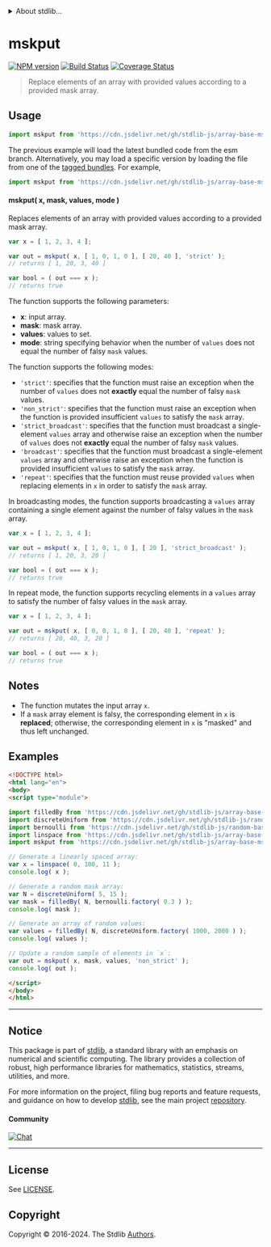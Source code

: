 <!--

@license Apache-2.0

Copyright (c) 2024 The Stdlib Authors.

Licensed under the Apache License, Version 2.0 (the "License");
you may not use this file except in compliance with the License.
You may obtain a copy of the License at

   http://www.apache.org/licenses/LICENSE-2.0

Unless required by applicable law or agreed to in writing, software
distributed under the License is distributed on an "AS IS" BASIS,
WITHOUT WARRANTIES OR CONDITIONS OF ANY KIND, either express or implied.
See the License for the specific language governing permissions and
limitations under the License.

-->


<details>
  <summary>
    About stdlib...
  </summary>
  <p>We believe in a future in which the web is a preferred environment for numerical computation. To help realize this future, we've built stdlib. stdlib is a standard library, with an emphasis on numerical and scientific computation, written in JavaScript (and C) for execution in browsers and in Node.js.</p>
  <p>The library is fully decomposable, being architected in such a way that you can swap out and mix and match APIs and functionality to cater to your exact preferences and use cases.</p>
  <p>When you use stdlib, you can be absolutely certain that you are using the most thorough, rigorous, well-written, studied, documented, tested, measured, and high-quality code out there.</p>
  <p>To join us in bringing numerical computing to the web, get started by checking us out on <a href="https://github.com/stdlib-js/stdlib">GitHub</a>, and please consider <a href="https://opencollective.com/stdlib">financially supporting stdlib</a>. We greatly appreciate your continued support!</p>
</details>

# mskput

[![NPM version][npm-image]][npm-url] [![Build Status][test-image]][test-url] [![Coverage Status][coverage-image]][coverage-url] <!-- [![dependencies][dependencies-image]][dependencies-url] -->

> Replace elements of an array with provided values according to a provided mask array.



<section class="usage">

## Usage

```javascript
import mskput from 'https://cdn.jsdelivr.net/gh/stdlib-js/array-base-mskput@esm/index.mjs';
```
The previous example will load the latest bundled code from the esm branch. Alternatively, you may load a specific version by loading the file from one of the [tagged bundles](https://github.com/stdlib-js/array-base-mskput/tags). For example,

```javascript
import mskput from 'https://cdn.jsdelivr.net/gh/stdlib-js/array-base-mskput@v0.1.1-esm/index.mjs';
```

#### mskput( x, mask, values, mode )

Replaces elements of an array with provided values according to a provided mask array.

```javascript
var x = [ 1, 2, 3, 4 ];

var out = mskput( x, [ 1, 0, 1, 0 ], [ 20, 40 ], 'strict' );
// returns [ 1, 20, 3, 40 ]

var bool = ( out === x );
// returns true
```

The function supports the following parameters:

-   **x**: input array.
-   **mask**: mask array.
-   **values**: values to set.
-   **mode**: string specifying behavior when the number of `values` does not equal the number of falsy `mask` values.

The function supports the following modes:

-   `'strict'`: specifies that the function must raise an exception when the number of `values` does not **exactly** equal the number of falsy `mask` values.
-   `'non_strict'`: specifies that the function must raise an exception when the function is provided insufficient `values` to satisfy the `mask` array.
-   `'strict_broadcast'`: specifies that the function must broadcast a single-element `values` array and otherwise raise an exception when the number of `values` does not **exactly** equal the number of falsy `mask` values.
-   `'broadcast'`: specifies that the function must broadcast a single-element `values` array and otherwise raise an exception when the function is provided insufficient `values` to satisfy the `mask` array.
-   `'repeat'`: specifies that the function must reuse provided `values` when replacing elements in `x` in order to satisfy the `mask` array.

In broadcasting modes, the function supports broadcasting a `values` array containing a single element against the number of falsy values in the `mask` array.

```javascript
var x = [ 1, 2, 3, 4 ];

var out = mskput( x, [ 1, 0, 1, 0 ], [ 20 ], 'strict_broadcast' );
// returns [ 1, 20, 3, 20 ]

var bool = ( out === x );
// returns true
```

In repeat mode, the function supports recycling elements in a `values` array to satisfy the number of falsy values in the `mask` array.

```javascript
var x = [ 1, 2, 3, 4 ];

var out = mskput( x, [ 0, 0, 1, 0 ], [ 20, 40 ], 'repeat' );
// returns [ 20, 40, 3, 20 ]

var bool = ( out === x );
// returns true
```

</section>

<!-- /.usage -->

<section class="notes">

## Notes

-   The function mutates the input array `x`.
-   If a `mask` array element is falsy, the corresponding element in `x` is **replaced**; otherwise, the corresponding element in `x` is "masked" and thus left unchanged.

</section>

<!-- /.notes -->

<section class="examples">

## Examples

<!-- eslint no-undef: "error" -->

```html
<!DOCTYPE html>
<html lang="en">
<body>
<script type="module">

import filledBy from 'https://cdn.jsdelivr.net/gh/stdlib-js/array-base-filled-by@esm/index.mjs';
import discreteUniform from 'https://cdn.jsdelivr.net/gh/stdlib-js/random-base-discrete-uniform@esm/index.mjs';
import bernoulli from 'https://cdn.jsdelivr.net/gh/stdlib-js/random-base-bernoulli@esm/index.mjs';
import linspace from 'https://cdn.jsdelivr.net/gh/stdlib-js/array-base-linspace@esm/index.mjs';
import mskput from 'https://cdn.jsdelivr.net/gh/stdlib-js/array-base-mskput@esm/index.mjs';

// Generate a linearly spaced array:
var x = linspace( 0, 100, 11 );
console.log( x );

// Generate a random mask array:
var N = discreteUniform( 5, 15 );
var mask = filledBy( N, bernoulli.factory( 0.3 ) );
console.log( mask );

// Generate an array of random values:
var values = filledBy( N, discreteUniform.factory( 1000, 2000 ) );
console.log( values );

// Update a random sample of elements in `x`:
var out = mskput( x, mask, values, 'non_strict' );
console.log( out );

</script>
</body>
</html>
```

</section>

<!-- /.examples -->

<!-- Section for related `stdlib` packages. Do not manually edit this section, as it is automatically populated. -->

<section class="related">

</section>

<!-- /.related -->

<!-- Section for all links. Make sure to keep an empty line after the `section` element and another before the `/section` close. -->


<section class="main-repo" >

* * *

## Notice

This package is part of [stdlib][stdlib], a standard library with an emphasis on numerical and scientific computing. The library provides a collection of robust, high performance libraries for mathematics, statistics, streams, utilities, and more.

For more information on the project, filing bug reports and feature requests, and guidance on how to develop [stdlib][stdlib], see the main project [repository][stdlib].

#### Community

[![Chat][chat-image]][chat-url]

---

## License

See [LICENSE][stdlib-license].


## Copyright

Copyright &copy; 2016-2024. The Stdlib [Authors][stdlib-authors].

</section>

<!-- /.stdlib -->

<!-- Section for all links. Make sure to keep an empty line after the `section` element and another before the `/section` close. -->

<section class="links">

[npm-image]: http://img.shields.io/npm/v/@stdlib/array-base-mskput.svg
[npm-url]: https://npmjs.org/package/@stdlib/array-base-mskput

[test-image]: https://github.com/stdlib-js/array-base-mskput/actions/workflows/test.yml/badge.svg?branch=v0.1.1
[test-url]: https://github.com/stdlib-js/array-base-mskput/actions/workflows/test.yml?query=branch:v0.1.1

[coverage-image]: https://img.shields.io/codecov/c/github/stdlib-js/array-base-mskput/main.svg
[coverage-url]: https://codecov.io/github/stdlib-js/array-base-mskput?branch=main

<!--

[dependencies-image]: https://img.shields.io/david/stdlib-js/array-base-mskput.svg
[dependencies-url]: https://david-dm.org/stdlib-js/array-base-mskput/main

-->

[chat-image]: https://img.shields.io/gitter/room/stdlib-js/stdlib.svg
[chat-url]: https://app.gitter.im/#/room/#stdlib-js_stdlib:gitter.im

[stdlib]: https://github.com/stdlib-js/stdlib

[stdlib-authors]: https://github.com/stdlib-js/stdlib/graphs/contributors

[umd]: https://github.com/umdjs/umd
[es-module]: https://developer.mozilla.org/en-US/docs/Web/JavaScript/Guide/Modules

[deno-url]: https://github.com/stdlib-js/array-base-mskput/tree/deno
[deno-readme]: https://github.com/stdlib-js/array-base-mskput/blob/deno/README.md
[umd-url]: https://github.com/stdlib-js/array-base-mskput/tree/umd
[umd-readme]: https://github.com/stdlib-js/array-base-mskput/blob/umd/README.md
[esm-url]: https://github.com/stdlib-js/array-base-mskput/tree/esm
[esm-readme]: https://github.com/stdlib-js/array-base-mskput/blob/esm/README.md
[branches-url]: https://github.com/stdlib-js/array-base-mskput/blob/main/branches.md

[stdlib-license]: https://raw.githubusercontent.com/stdlib-js/array-base-mskput/main/LICENSE

</section>

<!-- /.links -->
